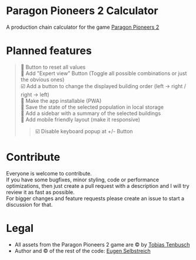 # Paragon Pioneers 2 Calculator
A production chain calculator for the game [Paragon Pioneers 2](https://store.steampowered.com/app/2454420/Paragon_Pioneers_2/)

# Planned features
>:black_square_button: Button to reset all values  
>:black_square_button: Add "Expert view" Button (Toggle all possible combinations or just the obvious ones)  
>:ballot_box_with_check: Add a button to change the displayed building order (left -> right / right -> left)  
>:black_square_button: Make the app installable (PWA)  
>:black_square_button: Save the state of the selected population in local storage  
>:black_square_button: Add a sidebar with a summary of the selected buildings  
>:black_square_button: Add mobile friendly layout (make it responsive)  
>>:ballot_box_with_check: Disable keyboard popup at +/- Button

# Contribute
Everyone is welcome to contribute.  
If you have some bugfixes, minor styling, code or performance optimizations, then just create a pull request with a description and I will try review it as fast as possible.  
For bigger changes and feature requests please create an issue to start a discussion for that.

# Legal
- All assets from the Paragon Pioneers 2 game are © by [Tobias Tenbusch](https://github.com/Gnietschow)
- Author and © of the rest of the code: [Eugen Selbstreich](https://github.com/ElQDuck)